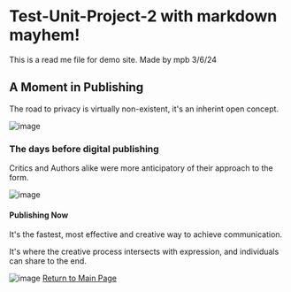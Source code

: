 # Test-Unit-Project-2 with markdown mayhem!
This is a read me file for demo site. Made by mpb 3/6/24

  ## A Moment in Publishing

<p> The road to privacy is virtually non-existent, it's an inherint open concept. </p>


 ![image](https://github.com/mlp070/test-Unit-Project-2/assets/162502952/c789ed2b-d9b6-4c67-84a0-b5c8d495f8fc)

   ### The days before digital publishing
 
 <p> Critics and Authors alike were more anticipatory of their approach to the form. </p>

 ![image](https://github.com/mlp070/test-Unit-Project-2/assets/162502952/bad0ac9a-3251-4285-8750-44e7892b659c)

  #### Publishing Now 
  
  <p> It's the fastest, most effective and creative way to achieve communication.
 <p> It's where the creative process intersects with expression, and individuals can share to the end.</p>
 
![image](https://github.com/mlp070/test-Unit-Project-2/assets/162502952/b6837f24-f621-41e6-a11e-b586e2e87919)
[Return to Main Page](mlp070.github.io/test-Unit-Project-2/)
</html>
 
